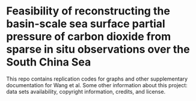 # Feasibility of reconstructing the basin-scale sea surface partial pressure of carbon dioxide from sparse in situ observations over the South China Sea
This repo contains replication codes for graphs and other supplementary documentation for Wang et al. Some other information about this project: data sets availability, copyright information, credits, and license.

